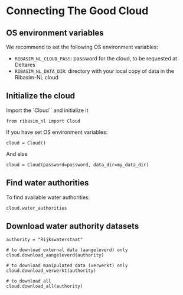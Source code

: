 # Connecting The Good Cloud

## OS environment variables
We recommend to set the following OS environment variables:
- `RIBASIM_NL_CLOUD_PASS`: password for the cloud, to be requested at Deltares
- `RIBASIM_NL_DATA_DIR`: directory with your local copy of data in the Ribasim-NL cloud

## Initialize the cloud
Import the `Cloud`` and initialize it
```
from ribasim_nl import Cloud
```

If you have set OS environment variables:
```
cloud = Cloud()
```

And else
```
cloud = Cloud(password=password, data_dir=my_data_dir)
```

## Find water authorities
To find available water authorities:
```
cloud.water_authorities
```

## Download water authority datasets
```
authority = "Rijkswaterstaat"

# to download external data (aangeleverd) only
cloud.download_aangeleverd(authority)

# to download manipulated data (verwerkt) only
cloud.download_verwerkt(authority)

# to download all
cloud.download_all(authority)
